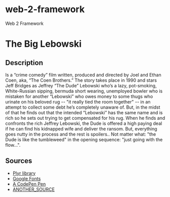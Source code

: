 # web-2-framework
Web 2 Framework
# The Big Lebowski

## Description

Is a “crime comedy” film written, produced and directed by Joel and Ethan Coen, aka, “The Coen Brothers.” The story takes place in 1990 and stars Jeff Bridges as Jeffrey “The Dude” Lebowski who’s a lazy, pot-smoking, White-Russian sipping, bermuda short wearing, unemployed bowler who is mistaken for another “Lebowski” who owes money to some thugs who urinate on his beloved rug -- "it really tied the room together" -- in an attempt to collect some debt he’s completely unaware of. But, in the midst of that he finds out that the intended “Lebowski” has the same name and is rich so he sets out trying to get compensated for his rug. When he finds and confronts the rich Jeffrey Lebowski, the Dude is offered a high paying deal if he can find his kidnapped wife and deliver the ransom. But, everything goes nutty in the process and the rest is spoilers.. Not matter what: "the Dude is like the tumbleweed" in the opening sequence: "just going with the flow...". 

## Sources

* [Plyr library](plyr.io/)
* [Google Fonts](https://fonts.google.com/)
* [A CodePen Pen](URL_TO_PEN)
* [ANOTHER_SOURCE]()
